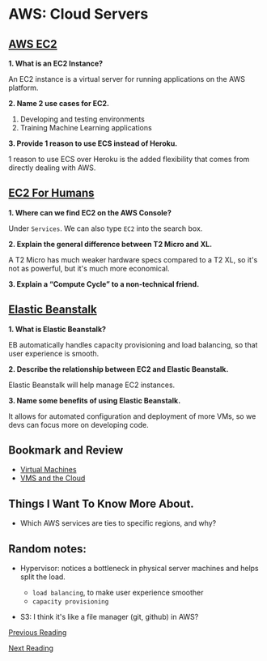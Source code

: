 # AWS: Cloud Servers

## [AWS EC2](https://aws.amazon.com/ec2/)

**1. What is an EC2 Instance?**

An EC2 instance is a virtual server for running applications on the AWS platform.

**2. Name 2 use cases for EC2.**

  1. Developing and testing environments
  2. Training Machine Learning applications

**3. Provide 1 reason to use ECS instead of Heroku.**

1 reason to use ECS over Heroku is the added flexibility that comes from directly dealing with AWS.

## [EC2 For Humans](https://www.youtube.com/watch?v%3DlZMkgOMYYIg)

**1. Where can we find EC2 on the AWS Console?**

Under `Services`. We can also type `EC2` into the search box.

**2. Explain the general difference between T2 Micro and XL.**

A T2 Micro has much weaker hardware specs compared to a T2 XL, so it's not as powerful, but it's much more economical.

**3. Explain a “Compute Cycle” to a non-technical friend.**



## [Elastic Beanstalk](https://www.youtube.com/watch?v%3DSrwxAScdyT0)

**1. What is Elastic Beanstalk?**

EB automatically handles capacity provisioning and load balancing, so that user experience is smooth.

**2. Describe the relationship between EC2 and Elastic Beanstalk.**

Elastic Beanstalk will help manage EC2 instances.

**3. Name some benefits of using Elastic Beanstalk.**

It allows for automated configuration and deployment of more VMs, so we devs can focus more on developing code.

## Bookmark and Review

- [Virtual Machines](https://www.youtube.com/watch?v%3DyIVXjl4SwVo)
- [VMS and the Cloud](https://www.youtube.com/watch?v%3Dl0DfHUWMjsU)

## Things I Want To Know More About.

- Which AWS services are ties to specific regions, and why?

## Random notes:

- Hypervisor: notices a bottleneck in physical server machines and helps split the load.
  - `load balancing`, to make user experience smoother
  - `capacity provisioning`

- S3: I think it's like a file manager (git, github) in AWS?

[Previous Reading](./class-15.md)

[Next Reading](./class-17.md)
